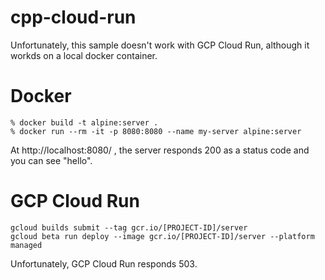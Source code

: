 # cpp-cloud-run

Unfortunately, this sample doesn't work with GCP Cloud Run, although it workds on a local docker container.

# Docker

```
% docker build -t alpine:server .
% docker run --rm -it -p 8080:8080 --name my-server alpine:server
```
At http://localhost:8080/ , the server responds 200 as a status code and you can see "hello".

# GCP Cloud Run

```
gcloud builds submit --tag gcr.io/[PROJECT-ID]/server
gcloud beta run deploy --image gcr.io/[PROJECT-ID]/server --platform managed
```

Unfortunately, GCP Cloud Run responds 503.
